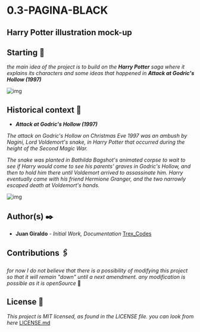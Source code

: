 # 0.3-PAGINA-BLACK
## Harry Potter illustration mock-up
## Starting 🚉
_the main idea of the project is to build on the **Harry Potter** saga where it explains its characters and some ideas that
happened in **Attack at Godric's Hollow (1997)**_

![img](https://github.com/juan1305/0.3-PAGINA-BLACK/blob/master/Assets/gif%20README.md.gif)

## Historical context 📓
 - **_Attack at Godric's Hollow (1997)_**
 
_The attack on Godric's Hollow on Christmas Eve 1997 was an ambush by Nagini, Lord Voldemort's snake, in Harry Potter that occurred during the height of the Second Magic War._

_The snake was planted in Bathilda Bagshot's animated corpse to wait to see if Harry would come to see his parents' graves in Godric's Hollow, and then to hold him there until Voldemort arrived to assassinate him. Harry eventually came with his friend Hermione Granger, and the two narrowly escaped death at Voldemort's hands._

![img](https://github.com/juan1305/0.3-PAGINA-BLACK/blob/master/Assets/The%20attack%20on%20Godric's.gif)

## Author(s) ✒️
- **Juan Giraldo** - _Initial Work, Documentation_ [Trex_Codes](https://github.com/juan1305)

## Contributions 🖇️
_for now I do not believe that there is a possibility of modifying this project so that it will remain "down" until a next amendment. any modification is possible as it is openSource_ 💬

## License 📄
_This project is MIT licensed, as found in the LICENSE file. you can look from here_ [LICENSE.md](https://github.com/juan1305/0.3-PAGINA-BLACK/blob/master/LICENSE)
